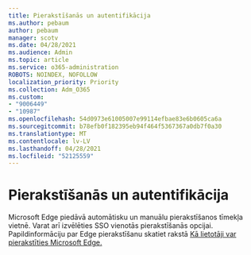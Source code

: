 ```yaml
---
title: Pierakstīšanās un autentifikācija
ms.author: pebaum
author: pebaum
manager: scotv
ms.date: 04/28/2021
ms.audience: Admin
ms.topic: article
ms.service: o365-administration
ROBOTS: NOINDEX, NOFOLLOW
localization_priority: Priority
ms.collection: Adm_O365
ms.custom:
- "9006449"
- "10987"
ms.openlocfilehash: 54d0973e61005007e99114efbae83e6b0605ca6a
ms.sourcegitcommit: b78efb0f182395eb94f464f5367367a0db7f0a30
ms.translationtype: MT
ms.contentlocale: lv-LV
ms.lasthandoff: 04/28/2021
ms.locfileid: "52125559"
---
```

# <a name="sign-in-and-authentication"></a>Pierakstīšanās un autentifikācija

Microsoft Edge piedāvā automātisku un manuālu pierakstīšanos tīmekļa vietnē. Varat arī izvēlēties SSO vienotās pierakstīšanās opcijai. Papildinformāciju par Edge pierakstīšanu skatiet rakstā [Kā lietotāji var pierakstīties Microsoft Edge.](https://docs.microsoft.com/deployedge/microsoft-edge-security-identity#how-users-can-sign-into-microsoft-edge)  